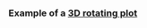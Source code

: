 
### Example of a [3D rotating plot](http://htmlpreview.github.com/?https://github.com/EvaAlmansa/ColorizedMesh/blob/master/testing_embryo.html)  

